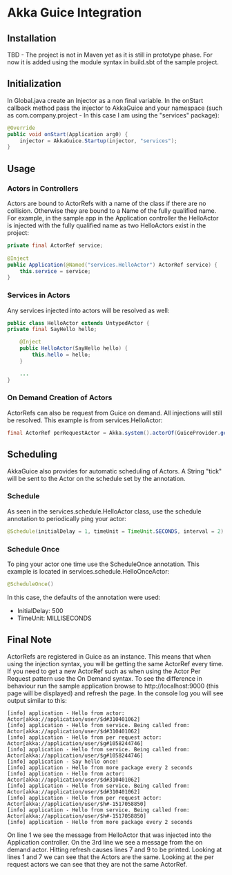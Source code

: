 Akka Guice Integration
=======================

Installation
------------

TBD - The project is not in Maven yet as it is still in prototype phase. For now it is added using the module syntax in build.sbt of the sample project.

Initialization
--------------

In Global.java create an Injector as a non final variable. In the onStart callback method pass the injector to AkkaGuice and your namespace (such as com.company.project - In this case I am using the "services" package):

```java
@Override
public void onStart(Application arg0) {
 	injector = AkkaGuice.Startup(injector, "services");
}
```

Usage
-----

### Actors in Controllers

Actors are bound to ActorRefs with a name of the class if there are no collision. Otherwise they are bound to a Name of the fully qualified name. For example, in the sample app in the Application controller the HelloActor is injected with the fully qualified name as two HelloActors exist in the project:

```java
private final ActorRef service;
	
@Inject
public Application(@Named("services.HelloActor") ActorRef service) {
	this.service = service;
}
```

### Services in Actors

Any services injected into actors will be resolved as well:

```java
public class HelloActor extends UntypedActor {
private final SayHello hello;

	@Inject
 	public HelloActor(SayHello hello) {
		this.hello = hello;
 	}

	...
}
```

### On Demand Creation of Actors

ActorRefs can also be request from Guice on demand. All injections will still be resolved. This example is from services.HelloActor:

```java
final ActorRef perRequestActor = Akka.system().actorOf(GuiceProvider.get(Akka.system()).props(PerRequestActor.class));
```

Scheduling
---------

AkkaGuice also provides for automatic scheduling of Actors. A String "tick" will be sent to the Actor on the schedule set by the annotation. 

### Schedule

As seen in the services.schedule.HelloActor class, use the schedule annotation to periodically ping your actor:

```java
@Schedule(initialDelay = 1, timeUnit = TimeUnit.SECONDS, interval = 2)
```

### Schedule Once

To ping your actor one time use the ScheduleOnce annotation. This example is located in services.schedule.HelloOnceActor:

```java
@ScheduleOnce()
```

In this case, the defaults of the annotation were used:

* InitialDelay: 500
* TimeUnit: MILLISECONDS

Final Note
----------

ActorRefs are registered in Guice as an instance. This means that when using the injection syntax, you will be getting the same ActorRef every time. If you need to get a new ActorRef such as when using the Actor Per Request pattern use the On Demand syntax. To see the difference in behaviour run the sample application browse to http://localhost:9000 (this page will be displayed) and refresh the page. In the console log you will see output similar to this:

```
[info] application - Hello from actor: Actor[akka://application/user/$d#310401062]
[info] application - Hello from service. Being called from: Actor[akka://application/user/$d#310401062]
[info] application - Hello from per request actor: Actor[akka://application/user/$g#1058244746]
[info] application - Hello from service. Being called from: Actor[akka://application/user/$g#1058244746]
[info] application - Say hello once!
[info] application - Hello from more package every 2 seconds
[info] application - Hello from actor: Actor[akka://application/user/$d#310401062]
[info] application - Hello from service. Being called from: Actor[akka://application/user/$d#310401062]
[info] application - Hello from per request actor: Actor[akka://application/user/$h#-1517058850]
[info] application - Hello from service. Being called from: Actor[akka://application/user/$h#-1517058850]
[info] application - Hello from more package every 2 seconds
```

On line 1 we see the message from HelloActor that was injected into the Application controller. On the 3rd line we see a message from the on demand actor. Hitting refresh causes lines 7 and 9 to be printed. Looking at lines 1 and 7 we can see that the Actors are the same. Looking at the per request actors we can see that they are not the same ActorRef. 


